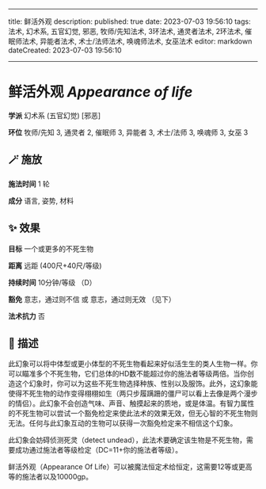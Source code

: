 
---
title: 鲜活外观
description: 
published: true
date: 2023-07-03 19:56:10
tags: 法术, 幻术系, 五官幻觉, 邪恶, 牧师/先知法术, 3环法术, 通灵者法术, 2环法术, 催眠师法术, 异能者法术, 术士/法师法术, 唤魂师法术, 女巫法术
editor: markdown
dateCreated: 2023-07-03 19:56:10

---

# **鲜活外观** *Appearance of life*

**学派** 幻术系 (五官幻觉) \[邪恶\] 

**环位** 牧师/先知 3, 通灵者 2, 催眠师 3, 异能者 3, 术士/法师 3, 唤魂师 3, 女巫 3

## 🪄 施放

**施法时间** 1 轮

**成分** 语言, 姿势, 材料

## ✨ 效果 

**目标** 一个或更多的不死生物 

**距离** 远距 (400尺+40尺/等级)  

**持续时间** 10分钟/等级 （D） 

**豁免** 意志，通过则不信 或 意志，通过则无效 （见下）

**法术抗力** 否

## 📖 描述

此幻象可以将中体型或更小体型的不死生物看起来好似活生生的类人生物一样。你可以瞄准多个不死生物，它们总体的HD数不能超过你的施法者等级两倍。当你创造这个幻象时，你可以为这些不死生物选择种族、性别以及服饰。此外，这幻象能使得不死生物的动作变得栩栩如生（两只步履蹒跚的僵尸可以看上去像是两个漫步的情侣）。此幻象不会创造气味、声音、触摸起来的质地，或是体温。有智力属性的不死生物可以尝试一个豁免检定来使此法术的效果无效，但无心智的不死生物则无法。任何与此幻象互动的生物可以获得一次豁免检定来不相信这个幻象。

此幻象会妨碍侦测死灵（detect undead），此法术要确定该生物是不死生物，需要成功通过施法者等级检定（DC=11+你的施法者等级）。

鲜活外观（Appearance Of Life）可以被魔法恒定术给恒定，这需要12等或更高等的施法者以及10000gp。
    